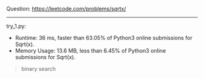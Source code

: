 Question: https://leetcode.com/problems/sqrtx/

---

try_1.py:
* Runtime: 36 ms, faster than 63.05% of Python3 online submissions for Sqrt(x).
* Memory Usage: 13.6 MB, less than 6.45% of Python3 online submissions for Sqrt(x).

> binary search
